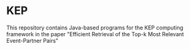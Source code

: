 # KEP
This repository contains Java-based programs for the KEP computing framework in the paper "Efficient Retrieval of the Top-k Most Relevant Event-Partner Pairs"
